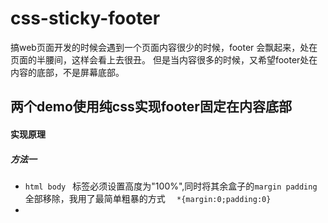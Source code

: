 # css-sticky-footer
搞web页面开发的时候会遇到一个页面内容很少的时候，footer 会飘起来，处在页面的半腰间，这样会看上去很丑。
但是当内容很多的时候，又希望footer处在内容的底部，不是屏幕底部。
## 两个demo使用纯css实现footer固定在内容底部
#### 实现原理
##### 方法一
* ```html body ``` 标签必须设置高度为"100%",同时将其余盒子的``` margin padding ```全部移除，我用了最简单粗暴的方式 ```  *{margin:0;padding:0}```
* 